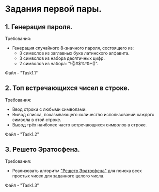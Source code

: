 # Задания первой пары.

## 1. Генерация пароля.
Требования:
- Генерация случайного 8-значного пароля, состоящего из:
  - 3 символов из заглавных букв латинского алфавита.
  - 3 символов из набора десятичных цифр.
  - 2 символов из набора: "!@#$%^&*()".

Файл - "Task1.1"

## 2. Топ встречающихся чисел в строке.
Требования:
- Ввод строки с любыми символами.
- Вывод списка, показывающего количество использований каждого символа в этой строке.
- Вывод трёх наиболее часто встречающихся символов в строке.

Файл - "Task1.2"

## 3. Решето Эратосфена.
Требования:
- Реализовать алгоритм ["Решето Эратосфена"](https://ru.wikipedia.org/wiki/%D0%A0%D0%B5%D1%88%D0%B5%D1%82%D0%BE_%D0%AD%D1%80%D0%B0%D1%82%D0%BE%D1%81%D1%84%D0%B5%D0%BD%D0%B0) для поиска всех простых чисел для заданного целого числа.

Файл - "Task1.3"
